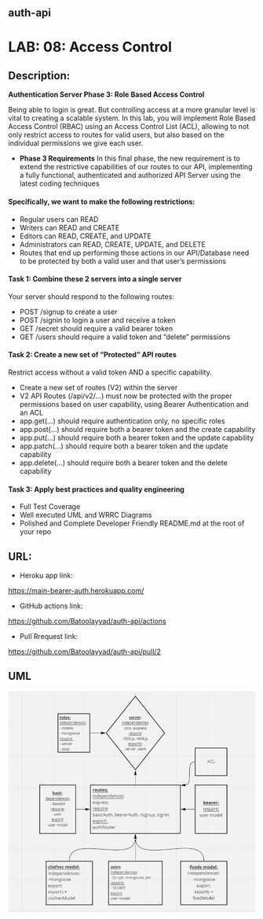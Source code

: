 ## auth-api

# LAB: 08: Access Control

## Description:

**Authentication Server Phase 3: Role Based Access Control**

Being able to login is great. But controlling access at a more granular level is vital to creating a scalable system. In this lab, you will implement Role Based Access Control (RBAC) using an Access Control List (ACL), allowing to not only restrict access to routes for valid users, but also based on the individual permissions we give each user.


- **Phase 3 Requirements**
In this final phase, the new requirement is to extend the restrictive capabilities of our routes to our API, implementing a fully functional, authenticated and authorized API Server using the latest coding techniques

#### Specifically, we want to make the following restrictions:

- Regular users can READ
- Writers can READ and CREATE
- Editors can READ, CREATE, and UPDATE
- Administrators can READ, CREATE, UPDATE, and DELETE
- Routes that end up performing those actions in our API/Database need to be protected by both a valid user and that user’s permissions


#### Task 1: Combine these 2 servers into a single server
Your server should respond to the following routes:
- POST /signup to create a user
- POST /signin to login a user and receive a token
- GET /secret should require a valid bearer token
- GET /users should require a valid token and “delete” permissions


#### Task 2: Create a new set of “Protected” API routes
Restrict access without a valid token AND a specific capability.

- Create a new set of routes (V2) within the server
- V2 API Routes (/api/v2/...) must now be protected with the proper permissions based on user capability, using Bearer Authentication and an ACL
- app.get(...) should require authentication only, no specific roles
- app.post(...) should require both a bearer token and the create capability
- app.put(...) should require both a bearer token and the update capability
- app.patch(...) should require both a bearer token and the update capability
- app.delete(...) should require both a bearer token and the delete capability
#### Task 3: Apply best practices and quality engineering
- Full Test Coverage
- Well executed UML and WRRC Diagrams
- Polished and Complete Developer Friendly README.md at the root of your repo


## URL:


- Heroku app link:


https://main-bearer-auth.herokuapp.com/


- GitHub actions link:


https://github.com/Batoolayyad/auth-api/actions



- Pull Rrequest link:


https://github.com/Batoolayyad/auth-api/pull/2




## UML

![UML-Lab8](./UML-Lab8.PNG)
